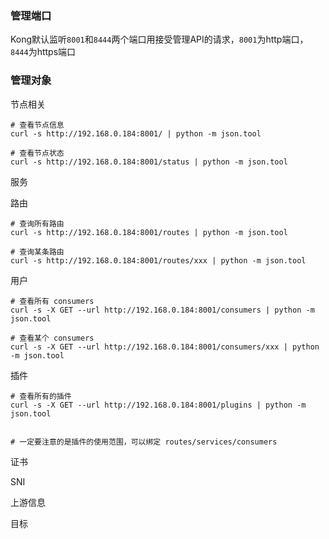 ### 管理端口

Kong默认监听`8001`和`8444`两个端口用接受管理API的请求，`8001`为http端口，`8444`为https端口

### 管理对象

节点相关

```
# 查看节点信息
curl -s http://192.168.0.184:8001/ | python -m json.tool

# 查看节点状态
curl -s http://192.168.0.184:8001/status | python -m json.tool

```

服务



路由

```
# 查询所有路由
curl -s http://192.168.0.184:8001/routes | python -m json.tool

# 查询某条路由
curl -s http://192.168.0.184:8001/routes/xxx | python -m json.tool
```

用户

```
# 查看所有 consumers
curl -s -X GET --url http://192.168.0.184:8001/consumers | python -m json.tool

# 查看某个 consumers
curl -s -X GET --url http://192.168.0.184:8001/consumers/xxx | python -m json.tool
```



插件

```
# 查看所有的插件
curl -s -X GET --url http://192.168.0.184:8001/plugins | python -m json.tool


# 一定要注意的是插件的使用范围，可以绑定 routes/services/consumers
```

证书

SNI

上游信息

目标